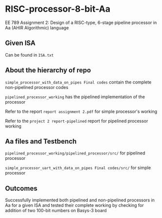 # RISC-processor-8-bit-Aa
EE 789 Assignment 2: Design of a RISC-type, 6-stage pipeline processor in Aa (AHIR Algorithmic) language

## Given ISA
Can be found in ```ISA.txt```

## About the hierarchy of repo
 ```simple_processor_with_data_on_pipes Final codes``` contain the complete non-pipelined processor codes

 ```pipelined_processor_working``` has the pipelined implementation of the processor
 
 Refer to the report ```report assignment 2.pdf``` for simple processor's working
 
 Refer to the ```project 2 report-pipelined``` report for pipelined processor working
 
 ## Aa files and Testbench
 ```pipelined_processor_working/pipelined_processor/src/``` for pipelined processor
 
 ```simple_processor_uart_with_data_on_pipes Final codes/src/``` for simple processor
 
 ## Outcomes
 Successfully implemented both pipelined and non-pipelined processors in Aa for a given ISA and tested their complete working by checking for addition of two 100-bit numbers on Basys-3 board


